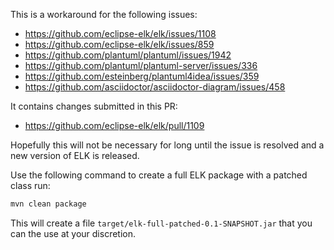 This is a workaround for the following issues:

* https://github.com/eclipse-elk/elk/issues/1108
* https://github.com/eclipse-elk/elk/issues/859
* https://github.com/plantuml/plantuml/issues/1942
* https://github.com/plantuml/plantuml-server/issues/336
* https://github.com/esteinberg/plantuml4idea/issues/359
* https://github.com/asciidoctor/asciidoctor-diagram/issues/458

It contains changes submitted in this PR: 

* https://github.com/eclipse-elk/elk/pull/1109

Hopefully this will not be necessary for long until the issue is resolved and a new version of ELK is released.

Use the following command to create a full ELK package with a patched class run: 

```sh
mvn clean package
```

This will create a file `target/elk-full-patched-0.1-SNAPSHOT.jar` that you can the use at your discretion. 


